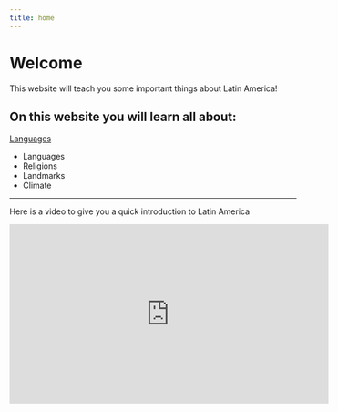 ```yaml
---
title: home
---
```


<h1>Welcome</h1>
<p>This website will teach you some important things about Latin America!</p>

  
<h2>On this website you will learn all about:</h2>
<a href="SML5202-2021-Final/page2.html"> Languages </a>
<ul>
  <li>Languages</li>
  <li>Religions</li>
  <li>Landmarks</li>
  <li>Climate</li>
</ul>  

<hr>
  <p>Here is a video to give you a quick introduction to Latin America</p>
  <iframe width="560" height="315" src="https://www.youtube.com/embed/EGnFlK9fM1w" title="YouTube video player" frameborder="0" allow="accelerometer; autoplay; clipboard-write; encrypted-media; gyroscope; picture-in-picture" allowfullscreen></iframe>
  


 
